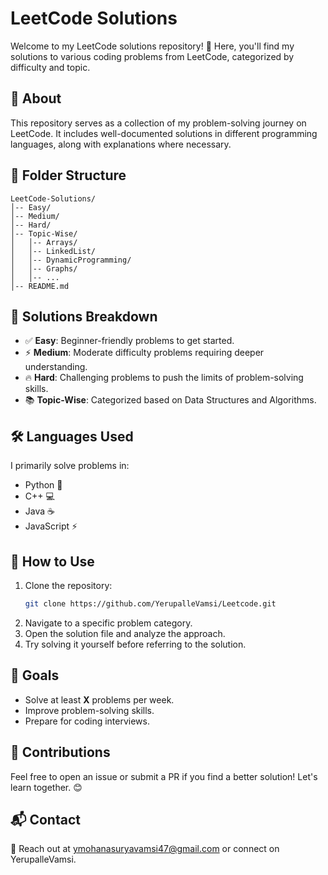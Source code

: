 # LeetCode Solutions

Welcome to my LeetCode solutions repository! 🚀 Here, you'll find my solutions to various coding problems from LeetCode, categorized by difficulty and topic.

## 📌 About
This repository serves as a collection of my problem-solving journey on LeetCode. It includes well-documented solutions in different programming languages, along with explanations where necessary.

## 📂 Folder Structure
```
LeetCode-Solutions/
│-- Easy/
│-- Medium/
│-- Hard/
│-- Topic-Wise/
│   │-- Arrays/
│   │-- LinkedList/
│   │-- DynamicProgramming/
│   │-- Graphs/
│   │-- ...
│-- README.md
```

## 🚀 Solutions Breakdown
- ✅ **Easy**: Beginner-friendly problems to get started.
- ⚡ **Medium**: Moderate difficulty problems requiring deeper understanding.
- 🔥 **Hard**: Challenging problems to push the limits of problem-solving skills.
- 📚 **Topic-Wise**: Categorized based on Data Structures and Algorithms.

## 🛠 Languages Used
I primarily solve problems in:
- Python 🐍
- C++ 💻
- Java ☕
- JavaScript ⚡

## 📖 How to Use
1. Clone the repository:
   ```bash
   git clone https://github.com/YerupalleVamsi/Leetcode.git
   ```
2. Navigate to a specific problem category.
3. Open the solution file and analyze the approach.
4. Try solving it yourself before referring to the solution.

## 🎯 Goals
- Solve at least **X** problems per week.
- Improve problem-solving skills.
- Prepare for coding interviews.

## 🌟 Contributions
Feel free to open an issue or submit a PR if you find a better solution! Let's learn together. 😊

## 📬 Contact
📧 Reach out at ymohanasuryavamsi47@gmail.com or connect on YerupalleVamsi.

